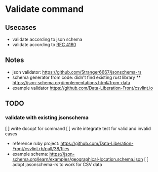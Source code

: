 # Validate command


## Usecases

* validate according to json schema
* validate according to [RFC 4180](https://www.loc.gov/preservation/digital/formats/fdd/fdd000323.shtml)

## Notes

* json validator: https://github.com/Stranger6667/jsonschema-rs
* schema generator from code: didn't find existing rust library
  ** https://json-schema.org/implementations.html#from-data
* example validator https://github.com/Data-Liberation-Front/csvlint.io
## TODO

### validate with existing jsonschema

[ ] write docopt for command
[ ] write integrate test for valid and invalid cases
  * reference ruby project: https://github.com/Data-Liberation-Front/csvlint.rb/pull/38/files
  * example schema: https://json-schema.org/learn/examples/geographical-location.schema.json
[ ] adopt jasonschema-rs to work for CSV data









